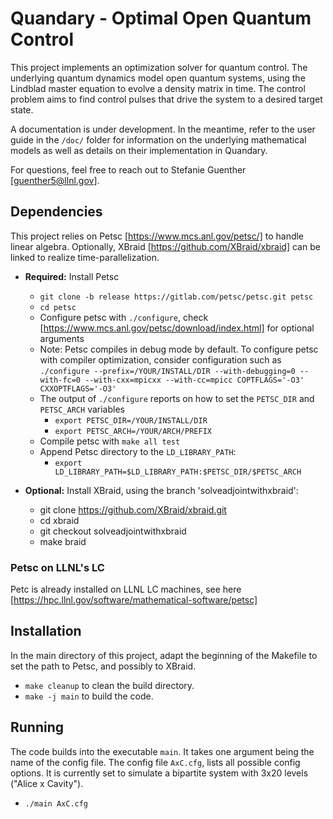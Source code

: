 # Quandary - Optimal Open Quantum Control
This project implements an optimization solver for quantum control. The underlying quantum dynamics model open quantum systems, using the Lindblad master equation to evolve a density matrix in time. The control problem aims to find control pulses that drive the system to a desired target state.

A documentation is under development. In the meantime, refer to the user guide in the `/doc/` folder for information on the underlying mathematical models as well as details on their implementation in Quandary. 

For questions, feel free to reach out to Stefanie Guenther [guenther5@llnl.gov].

## Dependencies
This project relies on Petsc [https://www.mcs.anl.gov/petsc/] to handle linear algebra. Optionally, XBraid [https://github.com/XBraid/xbraid] can be linked to realize time-parallelization.
* **Required:** Install Petsc
    * `git clone -b release https://gitlab.com/petsc/petsc.git petsc`
    * `cd petsc`
    * Configure petsc with `./configure`, check [https://www.mcs.anl.gov/petsc/download/index.html] for optional arguments
    * Note: Petsc compiles in debug mode by default. To configure petsc with compiler optimization, consider configuration such as
        `./configure --prefix=/YOUR/INSTALL/DIR --with-debugging=0 --with-fc=0 --with-cxx=mpicxx --with-cc=mpicc COPTFLAGS='-O3' CXXOPTFLAGS='-O3'`
    * The output of `./configure` reports on how to set the `PETSC_DIR` and `PETSC_ARCH` variables
        * `export PETSC_DIR=/YOUR/INSTALL/DIR`
        * `export PETSC_ARCH=/YOUR/ARCH/PREFIX`
    * Compile petsc with `make all test`
    * Append Petsc directory to the `LD_LIBRARY_PATH`:
        * `export LD_LIBRARY_PATH=$LD_LIBRARY_PATH:$PETSC_DIR/$PETSC_ARCH`

* **Optional:** Install XBraid, using the branch 'solveadjointwithxbraid': 
    - git clone https://github.com/XBraid/xbraid.git
    - cd xbraid
    - git checkout solveadjointwithxbraid
    - make braid
 
###  Petsc on LLNL's LC
Petc is already installed on LLNL LC machines, see here [https://hpc.llnl.gov/software/mathematical-software/petsc]


## Installation
In the main directory of this project, adapt the beginning of the Makefile to set the path to Petsc, and possibly to XBraid.
* `make cleanup` to clean the build directory.
* `make -j main` to build the code. 


## Running
The code builds into the executable `main`. It takes one argument being the name of the config file. The config file `AxC.cfg`, lists all possible config options. It is currently set to simulate a bipartite system with 3x20 levels ("Alice x Cavity"). 
* `./main AxC.cfg`

